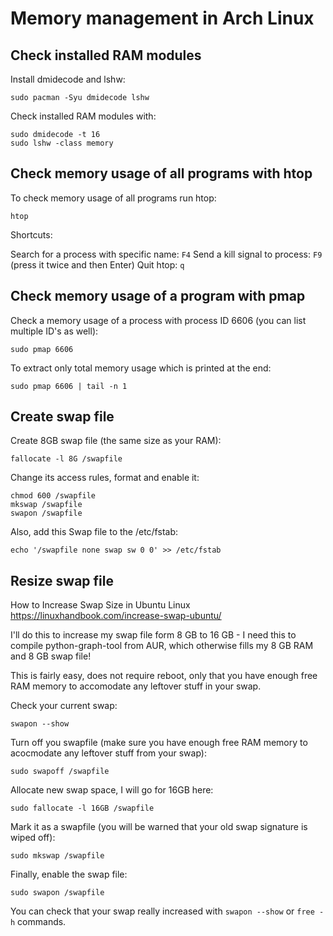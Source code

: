 # Memory management in Arch Linux

## Check installed RAM modules

Install dmidecode and lshw:
```
sudo pacman -Syu dmidecode lshw
```

Check installed RAM modules with:
```
sudo dmidecode -t 16
sudo lshw -class memory
```

## Check memory usage of all programs with htop

To check memory usage of all programs run htop:
```
htop
```

Shortcuts:

Search for a process with specific name: `F4`
Send a kill signal to process: `F9` (press it twice and then Enter)
Quit htop: `q`

## Check memory usage of a program with pmap

Check a memory usage of a process with process ID 6606 (you can list multiple ID's as well):
```
sudo pmap 6606
```

To extract only total memory usage which is printed at the end:
```
sudo pmap 6606 | tail -n 1
```

## Create swap file

Create 8GB swap file (the same size as your RAM):
```
fallocate -l 8G /swapfile
```

Change its access rules, format and enable it:
```
chmod 600 /swapfile
mkswap /swapfile
swapon /swapfile
```

Also, add this Swap file to the /etc/fstab:
```
echo '/swapfile none swap sw 0 0' >> /etc/fstab
```

## Resize swap file

How to Increase Swap Size in Ubuntu Linux
<https://linuxhandbook.com/increase-swap-ubuntu/>

I'll do this to increase my swap file form 8 GB to 16 GB - I need this to compile python-graph-tool from AUR, which otherwise fills my 8 GB RAM and 8 GB swap file!

This is fairly easy, does not require reboot, only that you have enough free RAM memory to accomodate any leftover stuff in your swap.

Check your current swap:
```
swapon --show
```

Turn off you swapfile (make sure you have enough free RAM memory to acocmodate any leftover stuff from your swap):
```
sudo swapoff /swapfile
```

Allocate new swap space, I will go for 16GB here:
```
sudo fallocate -l 16GB /swapfile
```

Mark it as a swapfile (you will be warned that your old swap signature is wiped off):
```
sudo mkswap /swapfile
```

Finally, enable the swap file:
```
sudo swapon /swapfile
```

You can check that your swap really increased with `swapon --show` or `free -h` commands.

